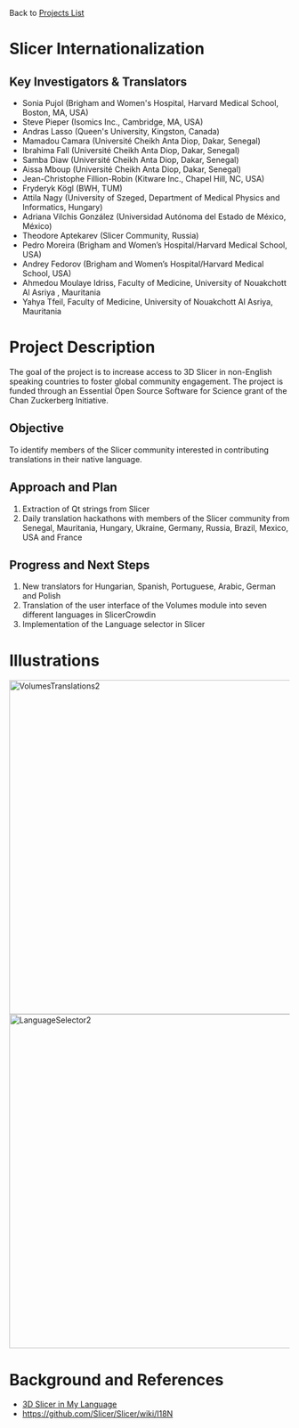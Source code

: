 Back to [Projects List](../../README.md#ProjectsList)

# Slicer Internationalization

## Key Investigators & Translators

- Sonia Pujol (Brigham and Women's Hospital, Harvard Medical School, Boston, MA, USA)
- Steve Pieper (Isomics Inc., Cambridge, MA, USA)
- Andras Lasso (Queen's University, Kingston, Canada)
- Mamadou Camara (Université Cheikh Anta Diop, Dakar, Senegal)
- Ibrahima Fall (Université Cheikh Anta Diop, Dakar, Senegal)
- Samba Diaw (Université Cheikh Anta Diop, Dakar, Senegal)
- Aissa Mboup (Université Cheikh Anta Diop, Dakar, Senegal)
- Jean-Christophe Fillion-Robin (Kitware Inc., Chapel Hill, NC, USA)
- Fryderyk Kögl (BWH, TUM)
- Attila Nagy (University of Szeged, Department of Medical Physics and Informatics, Hungary)
- Adriana Vilchis González (Universidad Autónoma del Estado de México, México)
- Theodore Aptekarev (Slicer Community, Russia)
- Pedro Moreira (Brigham and Women’s Hospital/Harvard Medical School, USA)
- Andrey Fedorov (Brigham and Women’s Hospital/Harvard Medical School, USA)
- Ahmedou Moulaye Idriss, Faculty of Medicine, University of Nouakchott Al Asriya , Mauritania
- Yahya Tfeil, Faculty of Medicine, University of Nouakchott Al Asriya, Mauritania

# Project Description

<!-- Add a short paragraph describing the project. -->
The goal of the project is to increase access to 3D Slicer in non-English speaking countries to foster global community engagement. The project is funded through an Essential Open Source Software for Science grant of the Chan Zuckerberg Initiative.

## Objective

<!-- Describe here WHAT you would like to achieve (what you will have as end result). -->

To identify members of the Slicer community interested in contributing translations in their native language.

## Approach and Plan

<!-- Describe here HOW you would like to achieve the objectives stated above. -->
1. Extraction of Qt strings from Slicer
3. Daily translation hackathons with members of the Slicer community from Senegal, Mauritania, Hungary, Ukraine, Germany, Russia, Brazil, Mexico, USA and France


## Progress and Next Steps

<!-- Update this section as you make progress, describing of what you have ACTUALLY DONE. If there are specific steps that you could not complete then you can describe them here, too. -->

1. New translators for Hungarian, Spanish, Portuguese, Arabic, German and Polish
2. Translation of the user interface of the Volumes module into seven different languages in SlicerCrowdin
3. Implementation of the Language selector in Slicer




# Illustrations

<img width="600" alt="VolumesTranslations2" src="https://user-images.githubusercontent.com/1847492/150539254-b01d161f-6868-437d-ac59-2d031bfc77a5.png">
<img width="600" alt="LanguageSelector2" src="https://user-images.githubusercontent.com/1847492/150539286-67320d7f-330c-4bb2-bde2-3a7ff7ab406f.png">


# Background and References

- [3D Slicer in My Language](https://chanzuckerberg.com/eoss/proposals/3d-slicer-in-my-language-internationalization-and-usability-improvements/)
- https://github.com/Slicer/Slicer/wiki/I18N
